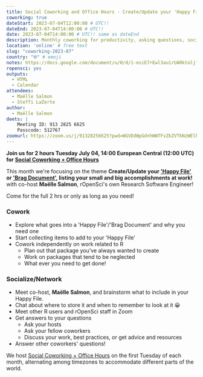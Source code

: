 ```yaml
---
title: Social Coworking and Office Hours - Create/Update your 'Happy File'/'Brag Document'!
coworking: true
dateStart: 2023-07-04T12:00:00 # UTC!!
dateEnd: 2023-07-04T14:00:00 # UTC!!
date: 2023-07-04T14:00:00 # UTC!! same as dateEnd
description: Monthly coworking for productivity, asking questions, socializing
location: 'online' # free text
slug: "coworking-2023-07"
country: "🌐" # emoji
notes: https://docs.google.com/document/u/0/d/1-esiE7rEwl3au1rUARktoljfesaDR1LrcVcrLnjuGrI/edit
ropensci: yes
outputs:
  - HTML
  - Calendar
attendees:
  - Maëlle Salmon
  - Steffi LaZerte
author:
  - Maëlle Salmon
deets: |
    Meeting ID: 913 2825 6625
    Passcode: 512767
zoomurl: https://zoom.us/j/91328256625?pwd=WGVDdWpGdnhWWTFvZkZVTkNzWElNQT09
---
```


<!--
```{r}
d <- lubridate::ymd_hms('2023-07-04 14:00:00', tz = 'Europe/Paris')
lubridate::with_tz(d, 'UTC')
lubridate::with_tz(d, 'America/Winnipeg')
```
-->

**Join us for 2 hours Tuesday July 04, 14:00 European Central (12:00 UTC) for 
[Social Coworking + Office Hours](/blog/2023/06/21/coworking/)**

This month we're focusing on the theme **Create/Update your ['Happy File'](https://twitter.com/JennyBryan/status/1582862196870373377) or ['Brag Document'](https://jvns.ca/blog/brag-documents/), listing your small and big accomplishments at work!** 
with co-host **Maëlle Salmon**, rOpenSci's own Research Software Engineer!

Come for the full 2 hrs or only as long as you need!

### Cowork

- Explore what goes into a 'Happy File'/'Brag Document' and why you need one
- Start collecting items to add to your 'Happy File'
- Cowork independently on work related to R
    - Plan out that package you’ve always wanted to create
    - Work on packages that tend to be neglected
    - What ever you need to get done!

### Socialize/Network

- Meet co-host, **Maëlle Salmon**, and brainstorm what to include in your Happy File.
- Chat about where to store it and when to remember to look at it 😀
- Meet other R users and rOpenSci staff in Zoom
- Get answers to your questions
    - Ask your hosts
    - Ask your fellow coworkers
    - Discuss your work, best practices, or get advice and resources
- Answer other coworkers' questions!

We host 
[Social Coworking + Office Hours](/blog/2023/06/21/coworking/) 
on the first Tuesday of each month, alternating among timezones to 
accommodate different parts of the world.
